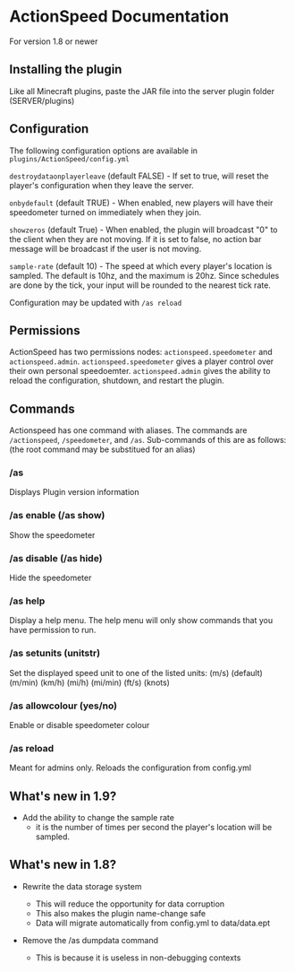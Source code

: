 # ActionSpeed Documentation
For version 1.8 or newer

## Installing the plugin

Like all Minecraft plugins, paste the JAR file into the server plugin folder (SERVER/plugins)

## Configuration

The following configuration options are available in `plugins/ActionSpeed/config.yml`

`destroydataonplayerleave` (default FALSE) - If set to true, will reset the player's configuration when they leave the server.

`onbydefault` (default TRUE) - When enabled, new players will have their speedometer turned on immediately when they join.

`showzeros` (default True) - When enabled, the plugin will broadcast "0" to the client when they are not moving. If it is set to false, no action bar message will be broadcast if the user is not moving.

`sample-rate` (default 10) - The speed at which every player's location is sampled. The default is 10hz, and the maximum is 20hz. Since schedules are done by the tick, your input will be rounded to the nearest tick rate.

Configuration may be updated with `/as reload`

## Permissions

ActionSpeed has two permissions nodes: `actionspeed.speedometer` and `actionspeed.admin`. `actionspeed.speedometer` gives a player control over their own personal speedoemter. `actionspeed.admin` gives the ability to reload the configuration, shutdown, and restart the plugin.

## Commands

Actionspeed has one command with aliases. The commands are `/actionspeed`, `/speedometer`, and `/as`. Sub-commands of this are as follows: (the root command may be substitued for an alias)

### /as
Displays Plugin version information

### /as enable (/as show)
Show the speedometer

### /as disable (/as hide)
Hide the speedometer

### /as help
Display a help menu. The help menu will only show commands that you have permission to run.

### /as setunits (unitstr)
Set the displayed speed unit to one of the listed units:
(m/s) (default)
(m/min)
(km/h)
(mi/h)
(mi/min)
(ft/s)
(knots)

### /as allowcolour (yes/no)
Enable or disable speedometer colour

### /as reload
Meant for admins only. Reloads the configuration from config.yml

## What's new in 1.9?

- Add the ability to change the sample rate
  - it is the number of times per second the player's location will be sampled.

## What's new in 1.8?

- Rewrite the data storage system
  - This will reduce the opportunity for data corruption
  - This also makes the plugin name-change safe
  - Data will migrate automatically from config.yml to data/data.ept

- Remove the /as dumpdata command
  - This is because it is useless in non-debugging contexts